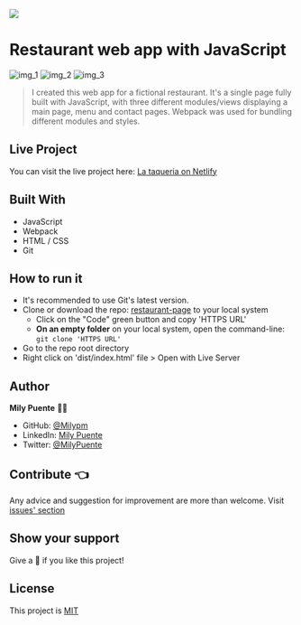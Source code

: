 ![](https://img.shields.io/badge/Microverse-blueviolet)
# Restaurant web app with JavaScript

![img_1](https://user-images.githubusercontent.com/54684961/115102886-7b7e4580-9f13-11eb-84e7-bdc836de44a0.png)
![img_2](https://user-images.githubusercontent.com/54684961/115102913-99e44100-9f13-11eb-863d-2fb1f3260036.png)
![img_3](https://user-images.githubusercontent.com/54684961/115102923-a5d00300-9f13-11eb-883d-d772a9ef3b93.png)


> I created this web app for a fictional restaurant. It's a single page fully built with JavaScript, with three different modules/views displaying a main page, menu and contact pages. Webpack was used for bundling different modules and styles.

## Live Project
You can visit the live project here: [La taqueria on Netlify](https://la-taqueria.netlify.app/)

## Built With
- JavaScript
- Webpack
- HTML / CSS
- Git
 
## How to run it
- It's recommended to use Git's latest version.
- Clone or download the repo: [restaurant-page](hhttps://github.com/Milypm/restaurant-page-JS) to your local system
    - Click on the "Code" green button and copy 'HTTPS URL'
    - **On an empty folder** on your local system, open the command-line: `git clone 'HTTPS URL'`
- Go to the repo root directory
- Right click on 'dist/index.html' file > Open with Live Server

## Author
**Mily Puente** :woman_technologist:
- GitHub: [@Milypm](https://github.com/Milypm)
- LinkedIn: [Mily Puente](https://www.linkedin.com/in/milypuentem/)
- Twitter: [@MilyPuente](https://twitter.com/MilyPuente)
 
## Contribute :point_left:
Any advice and suggestion for improvement are more than welcome.
Visit [issues' section](https://github.com/Milypm/restaurant-page-JS/issues)

## Show your support
Give a :star2: if you like this project!

## License
This project is [MIT](https://github.com/Milypm/restaurant-page-JS/blob/development/LICENSE)
